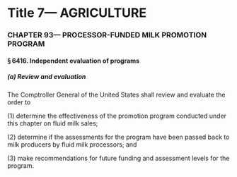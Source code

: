 
# Title 7— AGRICULTURE
### CHAPTER 93— PROCESSOR-FUNDED MILK PROMOTION PROGRAM
#### § 6416. Independent evaluation of programs
##### (a) Review and evaluation

The Comptroller General of the United States shall review and evaluate the order to

(1) determine the effectiveness of the promotion program conducted under this chapter on fluid milk sales;

(2) determine if the assessments for the program have been passed back to milk producers by fluid milk processors; and

(3) make recommendations for future funding and assessment levels for the program.
